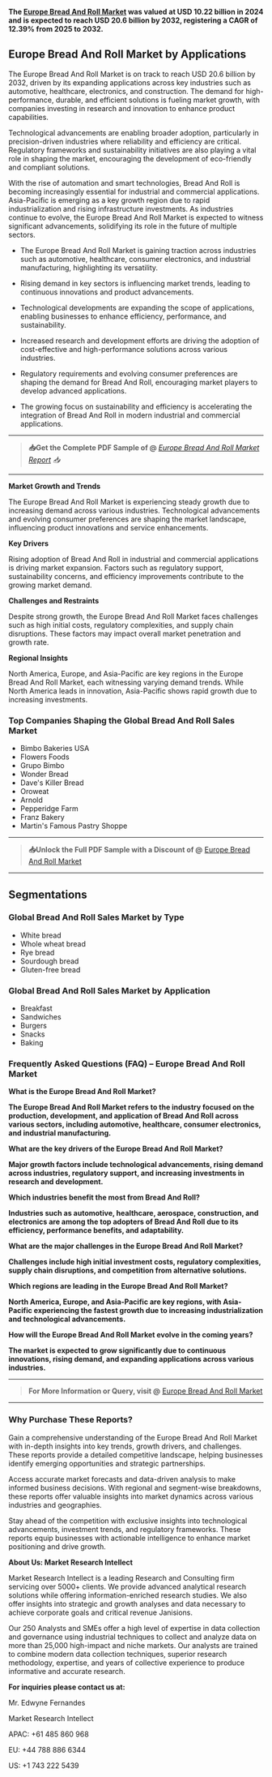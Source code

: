 <p><strong>The <a href="https://www.marketresearchintellect.com/download-sample/?rid=1009064&amp;utm_source=Pulse-April-Europe&amp;utm_medium=852">Europe Bread And Roll Market</a> was valued at USD 10.22 billion in 2024 and is expected to reach USD 20.6 billion by 2032, registering a CAGR of 12.39% from 2025 to 2032.</strong></p><h2>Europe Bread And Roll Market by Applications&nbsp;</h2><p><p>The Europe Bread And Roll Market is on track to reach USD 20.6 billion by 2032, driven by its expanding applications across key industries such as automotive, healthcare, electronics, and construction. The demand for high-performance, durable, and efficient solutions is fueling market growth, with companies investing in research and innovation to enhance product capabilities.</p><p>Technological advancements are enabling broader adoption, particularly in precision-driven industries where reliability and efficiency are critical. Regulatory frameworks and sustainability initiatives are also playing a vital role in shaping the market, encouraging the development of eco-friendly and compliant solutions.</p><p>With the rise of automation and smart technologies, Bread And Roll is becoming increasingly essential for industrial and commercial applications. Asia-Pacific is emerging as a key growth region due to rapid industrialization and rising infrastructure investments. As industries continue to evolve, the Europe Bread And Roll Market is expected to witness significant advancements, solidifying its role in the future of multiple sectors.</p></p><ul><li><p>The Europe Bread And Roll Market is gaining traction across industries such as automotive, healthcare, consumer electronics, and industrial manufacturing, highlighting its versatility.</p></li><li><p>Rising demand in key sectors is influencing market trends, leading to continuous innovations and product advancements.</p></li><li><p>Technological developments are expanding the scope of applications, enabling businesses to enhance efficiency, performance, and sustainability.</p></li><li><p>Increased research and development efforts are driving the adoption of cost-effective and high-performance solutions across various industries.</p></li><li><p>Regulatory requirements and evolving consumer preferences are shaping the demand for Bread And Roll, encouraging market players to develop advanced applications.</p></li><li><p>The growing focus on sustainability and efficiency is accelerating the integration of Bread And Roll in modern industrial and commercial applications.</p></li></ul><hr /><blockquote><p><strong><span class="font-[700]">📥Get the Complete PDF Sample of @ </span></strong><em><span class="font-[700]"><a href="https://www.marketresearchintellect.com/download-sample/?rid=1009064&amp;utm_source=Pulse-April-Europe&amp;utm_medium=852" target="_blank" data-tracking-control-name="article-ssr-frontend-pulse_little-text-block" data-tracking-will-navigate="" data-test-link="">Europe Bread And Roll Market Report</a>&nbsp;📥</span></em></p></blockquote><hr /><p class="" data-start="77" data-end="360"><strong data-start="77" data-end="105">Market Growth and Trends</strong></p><p class="" data-start="77" data-end="360">The Europe Bread And Roll Market is experiencing steady growth due to increasing demand across various industries. Technological advancements and evolving consumer preferences are shaping the market landscape, influencing product innovations and service enhancements.</p><p class="" data-start="362" data-end="606"><strong data-start="362" data-end="377">Key Drivers</strong></p><p class="" data-start="362" data-end="606">Rising adoption of Bread And Roll in industrial and commercial applications is driving market expansion. Factors such as regulatory support, sustainability concerns, and efficiency improvements contribute to the growing market demand.</p><p class="" data-start="608" data-end="849"><strong data-start="608" data-end="637">Challenges and Restraints</strong></p><p class="" data-start="608" data-end="849">Despite strong growth, the Europe Bread And Roll Market faces challenges such as high initial costs, regulatory complexities, and supply chain disruptions. These factors may impact overall market penetration and growth rate.</p><p class="" data-start="851" data-end="1095"><strong data-start="851" data-end="872">Regional Insights</strong></p><p class="" data-start="851" data-end="1095">North America, Europe, and Asia-Pacific are key regions in the Europe Bread And Roll Market, each witnessing varying demand trends. While North America leads in innovation, Asia-Pacific shows rapid growth due to increasing investments.</p><p><h3>Top Companies Shaping the Global Bread And Roll Sales Market </h3><ul><li>Bimbo Bakeries USA</li><li>Flowers Foods</li><li>Grupo Bimbo</li><li>Wonder Bread</li><li>Dave's Killer Bread</li><li>Oroweat</li><li>Arnold</li><li>Pepperidge Farm</li><li>Franz Bakery</li><li>Martin's Famous Pastry Shoppe</li></ul></p><hr /><blockquote><p><strong>📥Unlock the Full PDF Sample with a Discount of @</strong> <a href="https://www.marketresearchintellect.com/ask-for-discount/?rid=1009064&amp;utm_source=Pulse-April-Europe&amp;utm_medium=852">Europe Bread And Roll Market</a></p></blockquote><hr /><p><h2>Segmentations</h2><h3>Global Bread And Roll Sales Market by Type</h3><ul><li>White bread</li><li>Whole wheat bread</li><li>Rye bread</li><li>Sourdough bread</li><li>Gluten-free bread</li></ul><h3>Global Bread And Roll Sales Market by Application</h3><ul><li>Breakfast</li><li>Sandwiches</li><li>Burgers</li><li>Snacks</li><li>Baking</li></ul></p><h3><strong>Frequently Asked Questions (FAQ) &ndash; Europe Bread And Roll Market</strong></h3><p><strong>What is the Europe Bread And Roll Market?</strong></p><p><strong>The Europe Bread And Roll Market refers to the industry focused on the production, development, and application of Bread And Roll across various sectors, including automotive, healthcare, consumer electronics, and industrial manufacturing.</strong></p><p><strong>What are the key drivers of the Europe Bread And Roll Market?</strong></p><p><strong>Major growth factors include technological advancements, rising demand across industries, regulatory support, and increasing investments in research and development.</strong></p><p><strong>Which industries benefit the most from Bread And Roll?</strong></p><p><strong>Industries such as automotive, healthcare, aerospace, construction, and electronics are among the top adopters of Bread And Roll due to its efficiency, performance benefits, and adaptability.</strong></p><p><strong>What are the major challenges in the Europe Bread And Roll Market?</strong></p><p><strong>Challenges include high initial investment costs, regulatory complexities, supply chain disruptions, and competition from alternative solutions.</strong></p><p><strong>Which regions are leading in the Europe Bread And Roll Market?</strong></p><p><strong>North America, Europe, and Asia-Pacific are key regions, with Asia-Pacific experiencing the fastest growth due to increasing industrialization and technological advancements.</strong></p><p><strong>How will the Europe Bread And Roll Market evolve in the coming years?</strong></p><p><strong>The market is expected to grow significantly due to continuous innovations, rising demand, and expanding applications across various industries.</strong></p><hr /><blockquote><p><span class="font-[700]"><strong>For More Information or Query, visit&nbsp;@</strong>&nbsp;</span><span class="font-[700]"><a href="https://www.marketresearchintellect.com/product/global-bread-and-roll-sales-market/?utm_source=Linkedin&utm_medium=852" target="_blank" data-tracking-control-name="article-ssr-frontend-pulse_little-text-block" data-tracking-will-navigate="" data-test-link="">Europe Bread And Roll Market</a></span></p></blockquote><hr /><h3><strong data-start="0" data-end="31">Why Purchase These Reports?</strong></h3><p class="" data-start="35" data-end="297">Gain a comprehensive understanding of the Europe Bread And Roll Market with in-depth insights into key trends, growth drivers, and challenges. These reports provide a detailed competitive landscape, helping businesses identify emerging opportunities and strategic partnerships.</p><p class="" data-start="299" data-end="540">Access accurate market forecasts and data-driven analysis to make informed business decisions. With regional and segment-wise breakdowns, these reports offer valuable insights into market dynamics across various industries and geographies.</p><p class="" data-start="542" data-end="784">Stay ahead of the competition with exclusive insights into technological advancements, investment trends, and regulatory frameworks. These reports equip businesses with actionable intelligence to enhance market positioning and drive growth.</p><p><strong><span class="font-[700]">About Us: Market Research Intellect</span></strong></p><p><span class="">Market Research Intellect is a leading Research and Consulting firm servicing over 5000+ clients. We provide advanced analytical research solutions while offering information-enriched research studies.&nbsp;</span>We also offer insights into strategic and growth analyses and data necessary to achieve corporate goals and critical revenue Janisions.</p><p><span class="">Our 250 Analysts and SMEs offer a high level of expertise in data collection and governance using industrial techniques to collect and analyze data on more than 25,000 high-impact and niche markets. Our analysts are trained to combine modern data collection techniques, superior research methodology, expertise, and years of collective experience to produce informative and accurate research.</span></p><p><strong>For inquiries please contact us at:</strong></p><p>Mr. Edwyne Fernandes</p><p>Market Research Intellect</p><p>APAC: +61 485 860 968</p><p>EU: +44 788 886 6344</p><p>US: +1 743 222 5439</p>